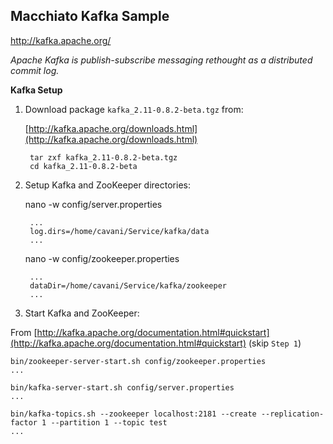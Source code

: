 Macchiato Kafka Sample
----------------------

http://kafka.apache.org/

*Apache Kafka is publish-subscribe messaging rethought as a distributed commit log.*


**Kafka Setup**

1. Download package `kafka_2.11-0.8.2-beta.tgz` from:

    [http://kafka.apache.org/downloads.html](http://kafka.apache.org/downloads.html)
    
        tar zxf kafka_2.11-0.8.2-beta.tgz
        cd kafka_2.11-0.8.2-beta

2. Setup Kafka and ZooKeeper directories:

    nano -w config/server.properties
    
        ...
        log.dirs=/home/cavani/Service/kafka/data
        ...
        
    nano -w config/zookeeper.properties
    
        ...
        dataDir=/home/cavani/Service/kafka/zookeeper
        ...
        
3. Start Kafka and ZooKeeper:

From [http://kafka.apache.org/documentation.html#quickstart](http://kafka.apache.org/documentation.html#quickstart) (skip `Step 1`)

    bin/zookeeper-server-start.sh config/zookeeper.properties
    ...
    
    bin/kafka-server-start.sh config/server.properties
    ...
    
    bin/kafka-topics.sh --zookeeper localhost:2181 --create --replication-factor 1 --partition 1 --topic test
    ...
